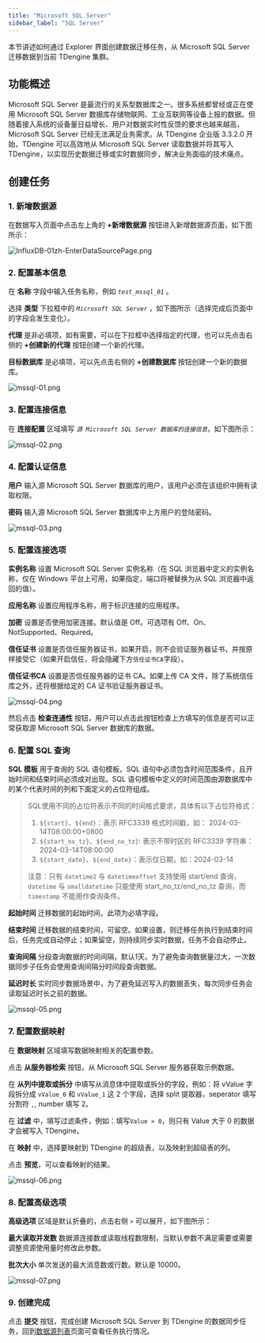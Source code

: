 ```yaml
---
title: "Microsoft SQL Server"
sidebar_label: "SQL Server"
---
```


本节讲述如何通过 Explorer 界面创建数据迁移任务，从 Microsoft SQL Server 迁移数据到当前 TDengine 集群。

## 功能概述

Microsoft SQL Server 是最流行的关系型数据库之一。很多系统都曾经或正在使用 Microsoft SQL Server 数据库存储物联网、工业互联网等设备上报的数据。但随着接入系统的设备量日益增长、用户对数据实时性反馈的要求也越来越高，Microsoft SQL Server 已经无法满足业务需求。从 TDengine 企业版 3.3.2.0 开始，TDengine 可以高效地从 Microsoft SQL Server 读取数据并将其写入 TDengine，以实现历史数据迁移或实时数据同步，解决业务面临的技术痛点。

## 创建任务

### 1. 新增数据源

在数据写入页面中点击左上角的 **+新增数据源** 按钮进入新增数据源页面，如下图所示：

![InfluxDB-01zh-EnterDataSourcePage.png](./pic/InfluxDB-01zh-EnterDataSourcePage.png "进入新增数据源页面")

### 2. 配置基本信息

在 **名称** 字段中输入任务名称，例如 *`test_mssql_01`* 。

选择 **类型** 下拉框中的 *`Microsoft SQL Server`* ，如下图所示（选择完成后页面中的字段会发生变化）。

**代理** 是非必填项，如有需要，可以在下拉框中选择指定的代理，也可以先点击右侧的 **+创建新的代理** 按钮创建一个新的代理。

**目标数据库** 是必填项，可以先点击右侧的 **+创建数据库** 按钮创建一个新的数据库。

![mssql-01.png](./pic/mssql-01.png "选择数据源类型为 Microsoft SQL Server")

### 3. 配置连接信息

在 **连接配置** 区域填写 *`源 Microsoft SQL Server 数据库的连接信息`*，如下图所示：

![mssql-02.png](./pic/mssql-02.png "填写源 Microsoft SQL Server 数据库的连接信息")

### 4. 配置认证信息

**用户** 输入源 Microsoft SQL Server 数据库的用户，该用户必须在该组织中拥有读取权限。  

**密码** 输入源 Microsoft SQL Server 数据库中上方用户的登陆密码。 

![ mssql-03.png](./pic/mssql-03.png "配置认证信息")  

### 5. 配置连接选项

**实例名称** 设置 Microsoft SQL Server 实例名称（在 SQL 浏览器中定义的实例名称，仅在 Windows 平台上可用，如果指定，端口将被替换为从 SQL 浏览器中返回的值）。

**应用名称** 设置应用程序名称，用于标识连接的应用程序。

**加密** 设置是否使用加密连接。默认值是 Off。可选项有 Off、On、NotSupported、Required。

**信任证书** 设置是否信任服务器证书，如果开启，则不会验证服务器证书，并按原样接受它（如果开启信任，将会隐藏下方`信任证书CA`字段）。

**信任证书CA** 设置是否信任服务器的证书 CA。如果上传 CA 文件，除了系统信任库之外，还将根据给定的 CA 证书验证服务器证书。

![ mssql-04.png](./pic/mssql-04.png "配置连接选项")
  
然后点击 **检查连通性** 按钮，用户可以点击此按钮检查上方填写的信息是否可以正常获取源 Microsoft SQL Server 数据库的数据。

### 6. 配置 SQL 查询

**SQL 模板** 用于查询的 SQL 语句模板，SQL 语句中必须包含时间范围条件，且开始时间和结束时间必须成对出现。SQL 语句模板中定义的时间范围由源数据库中的某个代表时间的列和下面定义的占位符组成。
> SQL使用不同的占位符表示不同的时间格式要求，具体有以下占位符格式：
> 1. `${start}`、`${end}`：表示 RFC3339 格式时间戳，如： 2024-03-14T08:00:00+0800
> 2. `${start_no_tz}`、`${end_no_tz}`: 表示不带时区的 RFC3339 字符串：2024-03-14T08:00:00
> 3. `${start_date}`、`${end_date}`：表示仅日期，如：2024-03-14
> 
> 注意：只有 `datetime2` 与 `datetimeoffset` 支持使用 start/end 查询，`datetime` 与 `smalldatetime` 只能使用 start_no_tz/end_no_tz 查询，而 `timestamp` 不能用作查询条件。

**起始时间** 迁移数据的起始时间，此项为必填字段。

**结束时间** 迁移数据的结束时间，可留空。如果设置，则迁移任务执行到结束时间后，任务完成自动停止；如果留空，则持续同步实时数据，任务不会自动停止。

**查询间隔** 分段查询数据的时间间隔，默认1天。为了避免查询数据量过大，一次数据同步子任务会使用查询间隔分时间段查询数据。

**延迟时长** 实时同步数据场景中，为了避免延迟写入的数据丢失，每次同步任务会读取延迟时长之前的数据。

![ mssql-05.png](./pic/mssql-05.png "配置数据采集") 

### 7. 配置数据映射

在 **数据映射** 区域填写数据映射相关的配置参数。

点击 **从服务器检索** 按钮，从 Microsoft SQL Server 服务器获取示例数据。

在 **从列中提取或拆分** 中填写从消息体中提取或拆分的字段，例如：将 vValue 字段拆分成 `vValue_0` 和 `vValue_1` 这 2 个字段，选择 split 提取器，seperator 填写分割符 `,`, number 填写 2。

在 **过滤** 中，填写过滤条件，例如：填写`Value > 0`，则只有 Value 大于 0 的数据才会被写入 TDengine。

在 **映射** 中，选择要映射到 TDengine 的超级表，以及映射到超级表的列。

点击 **预览**，可以查看映射的结果。

![mssql-06.png](pic/mssql-06.png)

### 8. 配置高级选项

**高级选项** 区域是默认折叠的，点击右侧 `>` 可以展开，如下图所示：

**最大读取并发数** 数据源连接数或读取线程数限制，当默认参数不满足需要或需要调整资源使用量时修改此参数。

**批次大小** 单次发送的最大消息数或行数。默认是 10000。

![mssql-07.png](pic/mssql-07.png)

### 9. 创建完成

点击 **提交** 按钮，完成创建  Microsoft SQL Server 到 TDengine 的数据同步任务，回到[数据源列表](../../explorer/#数据写入)页面可查看任务执行情况。
